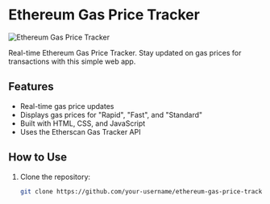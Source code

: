 # Ethereum Gas Price Tracker

![Ethereum Gas Price Tracker](gas-price-tracker-screenshot.png)

Real-time Ethereum Gas Price Tracker. Stay updated on gas prices for transactions with this simple web app.

## Features

- Real-time gas price updates
- Displays gas prices for "Rapid", "Fast", and "Standard"
- Built with HTML, CSS, and JavaScript
- Uses the Etherscan Gas Tracker API

## How to Use

1. Clone the repository:

   ```bash
   git clone https://github.com/your-username/ethereum-gas-price-tracker.git
